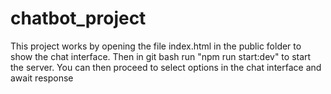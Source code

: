 # chatbot_project
This project works by opening the file index.html  in the public folder to show the chat interface.
Then in git bash run "npm run start:dev" to start the server.
You can then proceed to select options in the chat interface and await response
